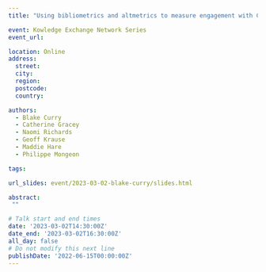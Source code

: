 ```yaml
---
title: "Using bibliometrics and altmetrics to measure engagement with Canadian forestry research"

event: Kowledge Exchange Network Series
event_url: 

location: Online
address:
  street: 
  city: 
  region: 
  postcode: 
  country: 

authors:
  - Blake Curry
  - Catherine Gracey
  - Naomi Richards
  - Geoff Krause
  - Maddie Hare
  - Philippe Mongeon

tags:

url_slides: event/2023-03-02-blake-curry/slides.html

abstract:
 ""

# Talk start and end times
date: '2023-03-02T14:30:00Z'
date_end: '2023-03-02T16:30:00Z'
all_day: false
# Do not modify this next line
publishDate: '2022-06-15T00:00:00Z'
---
```

